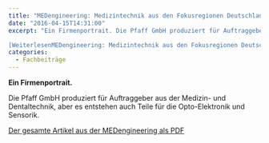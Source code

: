 ```yaml
---
title: "MEDengineering: Medizintechnik aus den Fokusregionen Deutschland"
date: "2016-04-15T14:31:00"
excerpt: "Ein Firmenportrait. Die Pfaff GmbH produziert für Auftraggeber aus der Medizin- und Dentaltechnik, aber es entstehen auch Teile für die Opto-Elektronik und Sensorik. Der gesamte … 

[WeiterlesenMEDengineering: Medizintechnik aus den Fokusregionen Deutschland](https://pfaffgmbh.com/medengineering-medizintechnik-aus-den-fokusregionen-deutschland/#more-706 "MEDengineering: Medizintechnik aus den Fokusregionen Deutschland")"
categories:
  - Fachbeiträge
---
```

**Ein Firmenportrait.**

Die Pfaff GmbH produziert für Auftraggeber aus der Medizin- und Dentaltechnik, aber es entstehen auch Teile für die Opto-Elektronik und Sensorik.

[Der gesamte Artikel aus der MEDengineering als PDF](https://pfaffgmbh.com/downloads/medeng%5F4-16%5F14-15.pdf)